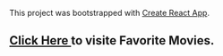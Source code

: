 This project was bootstrapped with [Create React App](https://github.com/facebook/create-react-app).
<h2>
  <a href="https://rks107.github.io/favorite-movies/">Click Here </a>
  to visite Favorite Movies.
</h2>

